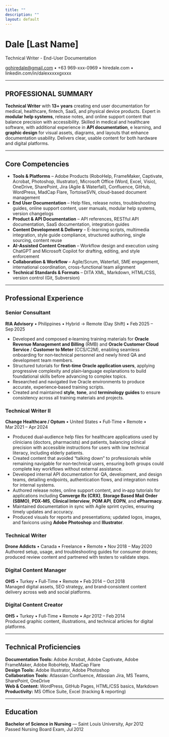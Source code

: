 ```yaml
---
title: ""
description: ""
layout: default
---
```

# Dale [Last Name]  

Technical Writer - End-User Documentation

gohiredale@gmail.com • +63 969-xxx-0969 • hiredale.com • linkedin.com/in/dalexxxxxgxxxx

---

## PROFESSIONAL SUMMARY
**Technical Writer** with **13+ years** creating end user documentation for medical, healthcare, fintech, SaaS, and physical device products. Expert in **modular help systems**, release notes, and online support content that balance precision with accessibility. Skilled in medical and healthcare software, with additional experience in **API documentation**, e learning, and **graphic design** for visual assets, diagrams, and layouts that enhance documentation usability. Delivers clear, usable content for both hardware and digital platforms.

---

## Core Competencies  
- **Tools & Platforms** – Adobe Products (RoboHelp, FrameMaker, Captivate, Acrobat, Photoshop, Illustrator), Microsoft Office (Word, Excel, Visio), OneDrive, SharePoint, Jira (Agile & Waterfall), Confluence, GitHub, WordPress, MadCap Flare, TortoiseSVN, cloud-based document management
- **End User Documentation** – Help files, release notes, troubleshooting guides, online support content, user manuals, modular help systems, version changelogs
- **Product & API Documentation** – API references, RESTful API documentation, SaaS documentation, integration guides
- **Content Development & Delivery** – E-learning scripts, multimedia integration, style guide compliance, structured authoring, single sourcing, content reuse
- **AI-Assisted Content Creation** – Workflow design and execution using ChatGPT and Microsoft Copilot for drafting, editing, and style enforcement
- **Collaboration & Workflow** – Agile/Scrum, Waterfall, SME engagement, international coordination, cross-functional team alignment
- **Technical Standards & Formats** – DITA XML, Markdown, HTML/CSS, version control (Git, Subversion)

---

## Professional Experience  

### **Senior Consultant**  
**RIA Advisory** • Philippines • Hybrid → Remote (Day Shift) • Feb 2025 – Sep 2025  
- Developed and composed e‑learning training materials for **Oracle Revenue Management and Billing** (RMB) and **Oracle Customer Cloud Service** / **Customer to Meter** (CCS/C2M), enabling seamless onboarding for non‑technical personnel and newly hired QA and development team members.
- Structured tutorials for **first‑time Oracle application users**, applying progressive complexity and plain‑language explanations to build foundational skills before advancing to complex topics.
- Researched and navigated live Oracle environments to produce accurate, experience‑based training scripts.
- Created and maintained **style**, **tone**, and **terminology guides** to ensure consistency across all training materials and projects.

### **Technical Writer II**  
**Change Healthcare / Optum** • United States • Full‑Time • Remote • Mar 2021 – Apr 2024  
- Produced dual‑audience help files for healthcare applications used by clinicians (doctors, pharmacists) and patients, balancing clinical precision with accessible instructions for users with low technical literacy, including elderly patients.  
- Created content that avoided “talking down” to professionals while remaining navigable for non‑technical users, ensuring both groups could complete key workflows without external assistance.  
- Developed internal API documentation for QA, development, and design teams, detailing endpoints, authentication flows, and integration notes for internal systems.  
- Authored release notes, online support content, and in‑app tutorials for applications including **Converge Rx (CRX)**, **Storage Based Mail Order (SBMO)**, **PDX‑MS**, **Clinical Interview**, **POM API**, **EOPN**, and **ePharmacy**.  
- Maintained documentation in sync with Agile sprint cycles, ensuring timely updates and accuracy.  
- Produced visuals for reports and presentations; updated logos, images, and favicons using **Adobe Photoshop** and **Illustrator**.  

### **Technical Writer**  
**Drone Addicts** • Canada • Freelance • Remote • Nov 2018 – May 2020  
Authored setup, usage, and troubleshooting guides for consumer drones; produced review content and partnered with testers to validate steps.

### **Digital Content Manager**  
**OH5** • Turkey • Full‑Time • Remote • Feb 2014 – Oct 2018  
Managed digital assets, SEO strategy, and brand‑consistent content delivery across web and social platforms.

### **Digital Content Creator**  
**OH5** • Turkey • Full‑Time • Remote • Apr 2012 – Feb 2014  
Produced graphic content, illustrations, and technical articles for digital platforms.

---

## Technical Proficiencies  
**Documentation Tools:** Adobe Acrobat, Adobe Captivate, Adobe FrameMaker, Adobe RoboHelp, MadCap Flare  
**Design Tools:** Adobe Illustrator, Adobe Photoshop  
**Collaboration Tools:** Atlassian Confluence, Atlassian Jira, MS Teams, SharePoint, OneDrive  
**Web & Content:** WordPress, GitHub Pages, HTML/CSS basics, Markdown  
**Productivity:** MS Office Suite, Excel (tracking & reporting)  

---

## Education  
**Bachelor of Science in Nursing** — Saint Louis University, Apr 2012  
Passed Nursing Board Exam, Jul 2012  
